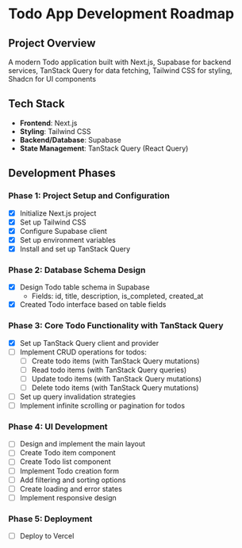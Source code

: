 # Todo App Development Roadmap

## Project Overview

A modern Todo application built with Next.js, Supabase for backend services, TanStack Query for data fetching, Tailwind CSS for styling, Shadcn for UI components

## Tech Stack

- **Frontend**: Next.js
- **Styling**: Tailwind CSS
- **Backend/Database**: Supabase
- **State Management**: TanStack Query (React Query)

## Development Phases

### Phase 1: Project Setup and Configuration

- [x] Initialize Next.js project
- [x] Set up Tailwind CSS
- [x] Configure Supabase client
- [x] Set up environment variables
- [x] Install and set up TanStack Query

### Phase 2: Database Schema Design

- [x] Design Todo table schema in Supabase
  - Fields: id, title, description, is_completed, created_at
- [x] Created Todo interface based on table fields

### Phase 3: Core Todo Functionality with TanStack Query

- [x] Set up TanStack Query client and provider
- [ ] Implement CRUD operations for todos:
  - [ ] Create todo items (with TanStack Query mutations)
  - [ ] Read todo items (with TanStack Query queries)
  - [ ] Update todo items (with TanStack Query mutations)
  - [ ] Delete todo items (with TanStack Query mutations)
- [ ] Set up query invalidation strategies
- [ ] Implement infinite scrolling or pagination for todos

### Phase 4: UI Development

- [ ] Design and implement the main layout
- [ ] Create Todo item component
- [ ] Create Todo list component
- [ ] Implement Todo creation form
- [ ] Add filtering and sorting options
- [ ] Create loading and error states
- [ ] Implement responsive design

### Phase 5: Deployment

- [ ] Deploy to Vercel


